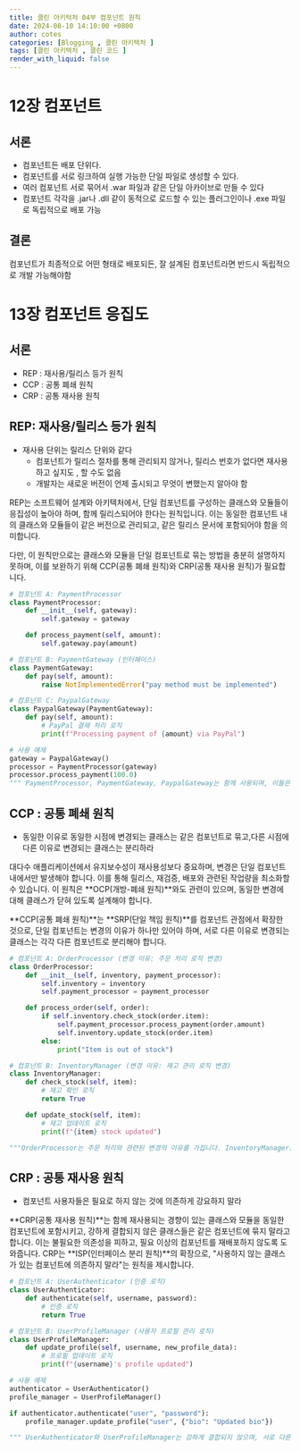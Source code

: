 ```yaml
---
title: 클린 아키턱처 04부 컴포넌트 원칙
date: 2024-08-10 14:10:00 +0800
author: cotes
categories: [Blogging , 클린 아키텍처 ]
tags: [클린 아키텍처 , 클린 코드 ]
render_with_liquid: false
---
```


# 12장 컴포넌트

## 서론
- 컴포넌트든 배포 단위다.
- 컴포넌트를 서로 링크하여 실행 가능한 단일 파일로 생성할 수 있다.
- 여러 컴포넌트 서로 묶어서 .war 파일과 같은 단일 아카이브로 만들 수 있다
- 컴포넌트 각각을 .jar나 .dll 같이 동적으로 로드할 수 있는 플러그인이나 .exe 파일로 독립적으로 배포 가능

## 결론
컴포넌트가 최종적으로 어떤 형태로 배포되든, 잘 설계된 컴포넌트라면 반드시 독립적으로 개발 가능해야함

# 13장 컴포넌트 응집도

## 서론
- REP : 재사용/릴리스 등가 원칙 
- CCP : 공통 폐쇄 원칙
- CRP : 공통 재사용 원칙

## REP: 재사용/릴리스 등가 원칙
- 재사용 단위는 릴리스 단위와 같다
    - 컴포넌트가 릴리스 절차를 통해 관리되지 않거나, 릴리스 번호가 없다면 재사용하고 싶지도 , 할 수도 없음
    - 개발자는 새로운 버전이 언제 출시되고 무엇이 변했는지 알아야 함

REP는 소프트웨어 설계와 아키텍처에서, 단일 컴포넌트를 구성하는 클래스와 모듈들이 응집성이 높아야 하며, 함께 릴리스되어야 한다는 원칙입니다. 이는 동일한 컴포넌트 내의 클래스와 모듈들이 같은 버전으로 관리되고, 같은 릴리스 문서에 포함되어야 함을 의미합니다.

다만, 이 원칙만으로는 클래스와 모듈을 단일 컴포넌트로 묶는 방법을 충분히 설명하지 못하며, 이를 보완하기 위해 CCP(공통 폐쇄 원칙)와 CRP(공통 재사용 원칙)가 필요합니다.
```python
# 컴포넌트 A: PaymentProcessor
class PaymentProcessor:
    def __init__(self, gateway):
        self.gateway = gateway

    def process_payment(self, amount):
        self.gateway.pay(amount)

# 컴포넌트 B: PaymentGateway (인터페이스)
class PaymentGateway:
    def pay(self, amount):
        raise NotImplementedError("pay method must be implemented")

# 컴포넌트 C: PaypalGateway
class PaypalGateway(PaymentGateway):
    def pay(self, amount):
        # PayPal 결제 처리 로직
        print(f"Processing payment of {amount} via PayPal")

# 사용 예제
gateway = PaypalGateway()
processor = PaymentProcessor(gateway)
processor.process_payment(100.0)
""" PaymentProcessor, PaymentGateway, PaypalGateway는 함께 사용되며, 이들은 함께 릴리스됩니다. 이 컴포넌트들이 함께 사용될 때 동일한 릴리스 단위로 관리되어야 하며, 함께 업데이트되고 배포됩니 """
```

## CCP : 공통 폐쇄 원칙
- 동일한 이유로 동일한 시점에 변경되는 클래스는 같은 컴포넌트로 묶고,다른 시점에 다른 이유로 변경되는 클래스는 분리하라

대다수 애플리케이션에서 유지보수성이 재사용성보다 중요하며, 변경은 단일 컴포넌트 내에서만 발생해야 합니다. 이를 통해 릴리스, 재검증, 배포와 관련된 작업량을 최소화할 수 있습니다. 이 원칙은 **OCP(개방-폐쇄 원칙)**와도 관련이 있으며, 동일한 변경에 대해 클래스가 닫혀 있도록 설계해야 합니다.

**CCP(공통 폐쇄 원칙)**는 **SRP(단일 책임 원칙)**를 컴포넌트 관점에서 확장한 것으로, 단일 컴포넌트는 변경의 이유가 하나만 있어야 하며, 서로 다른 이유로 변경되는 클래스는 각각 다른 컴포넌트로 분리해야 합니다.
```python
# 컴포넌트 A: OrderProcessor (변경 이유: 주문 처리 로직 변경)
class OrderProcessor:
    def __init__(self, inventory, payment_processor):
        self.inventory = inventory
        self.payment_processor = payment_processor

    def process_order(self, order):
        if self.inventory.check_stock(order.item):
            self.payment_processor.process_payment(order.amount)
            self.inventory.update_stock(order.item)
        else:
            print("Item is out of stock")

# 컴포넌트 B: InventoryManager (변경 이유: 재고 관리 로직 변경)
class InventoryManager:
    def check_stock(self, item):
        # 재고 확인 로직
        return True

    def update_stock(self, item):
        # 재고 업데이트 로직
        print(f"{item} stock updated")

"""OrderProcessor는 주문 처리와 관련된 변경의 이유를 가집니다. InventoryManager는 재고 관리와 관련된 변경의 이유를 가집니다. 이 두 클래스는 서로 다른 이유로 변경될 수 있으므로, 별도의 컴포넌트로 분리하는 것이 CCP 원칙에 부합합니다. """
```
## CRP : 공통 재사용 원칙
- 컴포넌트 사용자들은 필요로 하지 않는 것에 의존하게 강요하지 말라

**CRP(공통 재사용 원칙)**는 함께 재사용되는 경향이 있는 클래스와 모듈을 동일한 컴포넌트에 포함시키고, 강하게 결합되지 않은 클래스들은 같은 컴포넌트에 묶지 말라고 합니다. 이는 불필요한 의존성을 피하고, 필요 이상의 컴포넌트를 재배포하지 않도록 도와줍니다. CRP는 **ISP(인터페이스 분리 원칙)**의 확장으로, "사용하지 않는 클래스가 있는 컴포넌트에 의존하지 말라"는 원칙을 제시합니다.
```python
# 컴포넌트 A: UserAuthenticator (인증 로직)
class UserAuthenticator:
    def authenticate(self, username, password):
        # 인증 로직
        return True

# 컴포넌트 B: UserProfileManager (사용자 프로필 관리 로직)
class UserProfileManager:
    def update_profile(self, username, new_profile_data):
        # 프로필 업데이트 로직
        print(f"{username}'s profile updated")

# 사용 예제
authenticator = UserAuthenticator()
profile_manager = UserProfileManager()

if authenticator.authenticate("user", "password"):
    profile_manager.update_profile("user", {"bio": "Updated bio"})

""" UserAuthenticator와 UserProfileManager는 강하게 결합되지 않으며, 서로 다른 용도로 재사용될 수 있습니다. 이들을 같은 컴포넌트에 묶는 것은 불필요한 의존성을 생성하므로, 별도의 컴포넌트로 관리하는 것이 CRP 원칙에 부합합니다."""
```
